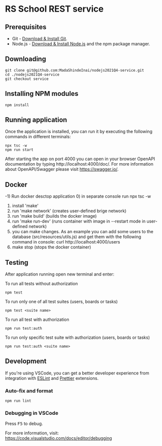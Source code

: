 # RS School REST service

## Prerequisites

- Git - [Download & Install Git](https://git-scm.com/downloads).
- Node.js - [Download & Install Node.js](https://nodejs.org/en/download/) and the npm package manager.

## Downloading

```
git clone git@github.com:MadaShindeInai/nodejs2021Q4-service.git
cd ./nodejs2021Q4-service
git checkout service
```

## Installing NPM modules

```
npm install
```

## Running application
Once the application is installed, you can run it by executing the following commands in different terminals:
```
npx tsc -w
npm run start
```

After starting the app on port 4000 you can open
in your browser OpenAPI documentation by typing http://localhost:4000/doc/.
For more information about OpenAPI/Swagger please visit https://swagger.io/.

## Docker
-1) Run docker desctop application
0) in separate console run npx tsc -w
1) install 'make'
2) run 'make network' (creates user-defined brige network)
2) run 'make build' (builds the docker image)
3) run 'make run-dev' (runs container with image in --restart mode in user-defined network)
4) you can make changes. As an example you can add some users to the database (src/resources/utils.js) and get them with the following command in console: curl http://localhost:4000/users
5) make stop (stops the docker container)

## Testing

After application running open new terminal and enter:

To run all tests without authorization

```
npm test
```

To run only one of all test suites (users, boards or tasks)

```
npm test <suite name>
```

To run all test with authorization

```
npm run test:auth
```

To run only specific test suite with authorization (users, boards or tasks)

```
npm run test:auth <suite name>
```

## Development

If you're using VSCode, you can get a better developer experience from integration with [ESLint](https://marketplace.visualstudio.com/items?itemName=dbaeumer.vscode-eslint) and [Prettier](https://marketplace.visualstudio.com/items?itemName=esbenp.prettier-vscode) extensions.

### Auto-fix and format

```
npm run lint
```

### Debugging in VSCode

Press <kbd>F5</kbd> to debug.

For more information, visit: https://code.visualstudio.com/docs/editor/debugging
